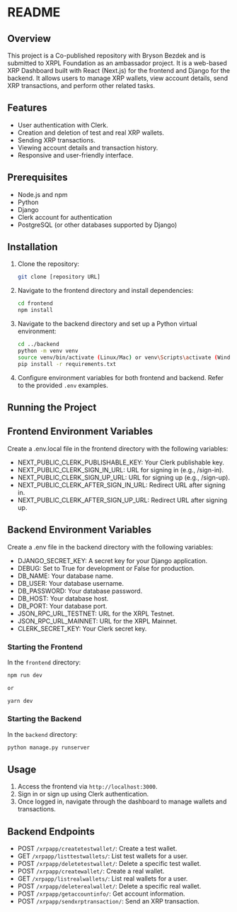 # README 

## Overview

This project is a Co-published repository with Bryson Bezdek and is submitted to XRPL Foundation as an ambassador project. It is a web-based XRP Dashboard built with React (Next.js) for the frontend and Django for the backend. It allows users to manage XRP wallets, view account details, send XRP transactions, and perform other related tasks.

## Features

- User authentication with Clerk.
- Creation and deletion of test and real XRP wallets.
- Sending XRP transactions.
- Viewing account details and transaction history.
- Responsive and user-friendly interface.

## Prerequisites

- Node.js and npm
- Python
- Django
- Clerk account for authentication
- PostgreSQL (or other databases supported by Django)

## Installation

1. Clone the repository:
   ```sh
   git clone [repository URL]
   ```
2. Navigate to the frontend directory and install dependencies:
   ```sh
   cd frontend
   npm install
   ```
3. Navigate to the backend directory and set up a Python virtual environment:
   ```sh
   cd ../backend
   python -m venv venv
   source venv/bin/activate (Linux/Mac) or venv\Scripts\activate (Windows)
   pip install -r requirements.txt
   ```
4. Configure environment variables for both frontend and backend. Refer to the provided `.env` examples.

## Running the Project

## Frontend Environment Variables

Create a .env.local file in the frontend directory with the following variables:

- NEXT_PUBLIC_CLERK_PUBLISHABLE_KEY: Your Clerk publishable key.
- NEXT_PUBLIC_CLERK_SIGN_IN_URL: URL for signing in (e.g., /sign-in).
- NEXT_PUBLIC_CLERK_SIGN_UP_URL: URL for signing up (e.g., /sign-up).
- NEXT_PUBLIC_CLERK_AFTER_SIGN_IN_URL: Redirect URL after signing in.
- NEXT_PUBLIC_CLERK_AFTER_SIGN_UP_URL: Redirect URL after signing up.

## Backend Environment Variables

Create a .env file in the backend directory with the following variables:

- DJANGO_SECRET_KEY: A secret key for your Django application.
- DEBUG: Set to True for development or False for production.
- DB_NAME: Your database name.
- DB_USER: Your database username.
- DB_PASSWORD: Your database password.
- DB_HOST: Your database host.
- DB_PORT: Your database port.
- JSON_RPC_URL_TESTNET: URL for the XRPL Testnet.
- JSON_RPC_URL_MAINNET: URL for the XRPL Mainnet.
- CLERK_SECRET_KEY: Your Clerk secret key.

### Starting the Frontend

In the `frontend` directory:

```sh
npm run dev

or

yarn dev
```

### Starting the Backend

In the `backend` directory:

```sh
python manage.py runserver
```

## Usage

1. Access the frontend via `http://localhost:3000`.
2. Sign in or sign up using Clerk authentication.
3. Once logged in, navigate through the dashboard to manage wallets and transactions.

## Backend Endpoints

- POST `/xrpapp/createtestwallet/`: Create a test wallet.
- GET `/xrpapp/listtestwallets/`: List test wallets for a user.
- POST `/xrpapp/deletetestwallet/`: Delete a specific test wallet.
- POST `/xrpapp/createwallet/`: Create a real wallet.
- GET `/xrpapp/listrealwallets/`: List real wallets for a user.
- POST `/xrpapp/deleterealwallet/`: Delete a specific real wallet.
- POST `/xrpapp/getaccountinfo/`: Get account information.
- POST `/xrpapp/sendxrptransaction/`: Send an XRP transaction.
